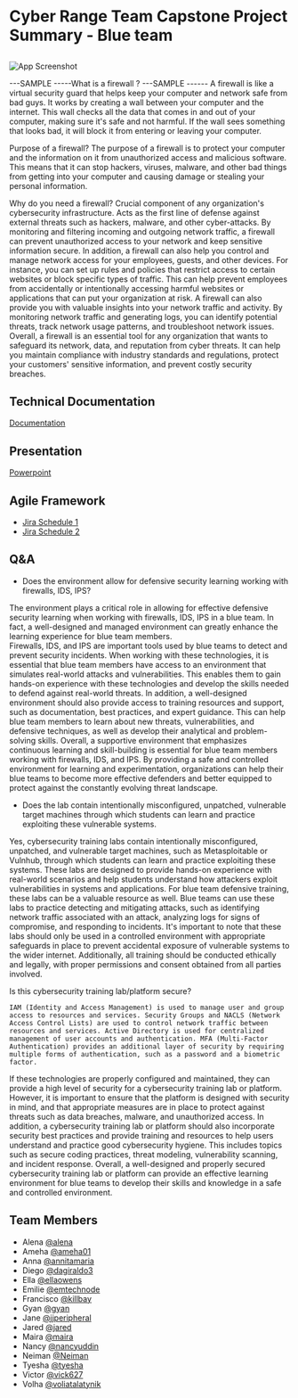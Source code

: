 # Cyber Range Team Capstone Project Summary - Blue team  


## 

![App Screenshot](https://asseco.com/files/public/_processed_/csm_Togo_b7ced0b0d4.png)

---SAMPLE -----What is a firewall ?  ---SAMPLE ------
A firewall is like a virtual security guard that helps keep your computer and network safe from bad guys.
It works by creating a wall between your computer and the internet. This wall checks all the data that comes in and out of your computer, making sure it's safe and not harmful. If the wall sees something that looks bad, it will block it from entering or leaving your computer.

Purpose of a firewall? 
The purpose of a firewall is to protect your computer and the information on it from unauthorized access and malicious software. This means that it can stop hackers, viruses, malware, and other bad things from getting into your computer and causing damage or stealing your personal information.

Why do you need a firewall? 
Crucial component of any organization's cybersecurity infrastructure. Acts as the first line of defense against external threats such as hackers, malware, and other cyber-attacks. By monitoring and filtering incoming and outgoing network traffic, a firewall can prevent unauthorized access to your network and keep sensitive information secure.
In addition, a firewall can also help you control and manage network access for your employees, guests, and other devices. For instance, you can set up rules and policies that restrict access to certain websites or block specific types of traffic. This can help prevent employees from accidentally or intentionally accessing harmful websites or applications that can put your organization at risk.
A firewall can also provide you with valuable insights into your network traffic and activity. By monitoring network traffic and generating logs, you can identify potential threats, track network usage patterns, and troubleshoot network issues.
Overall, a firewall is an essential tool for any organization that wants to safeguard its network, data, and reputation from cyber threats. It can help you maintain compliance with industry standards and regulations, protect your customers' sensitive information, and prevent costly security breaches.

## Technical Documentation

[Documentation](https://docs.google.com/document/d/1ufg-lL1YT5Pf72-AifzWMdgNiWTsxnkgHUhVdONpY-c/edit?usp=sharing)

## Presentation

[Powerpoint](https://docs.google.com/presentation/d/18yNWwQrvfefQZUqEECINo0JeCdLnlWzv/edit#slide=id.p1)

## Agile Framework
- [Jira Schedule 1](https://cybersecurityrangeenv.atlassian.net/jira/software/projects/CTRE/boards/1)
- [Jira Schedule 2](https://cybersecurityrangeenv.atlassian.net/jira/software/projects/CTRE/boards/1/backlog)

## Q&A

- Does the environment allow for defensive security learning working with firewalls, IDS, IPS?

The environment plays a critical role in allowing for effective defensive security learning when working with firewalls, IDS, IPS in a blue team. In fact, a well-designed and managed environment can greatly enhance the learning experience for blue team members.	
Firewalls, IDS, and IPS are important tools used by blue teams to detect and prevent security incidents. When working with these technologies, it is essential that blue team members have access to an environment that simulates real-world attacks and vulnerabilities. This enables them to gain hands-on experience with these technologies and develop the skills needed to defend against real-world threats. 
In addition, a well-designed environment should also provide access to training resources and support, such as documentation, best practices, and expert guidance. This can help blue team members to learn about new threats, vulnerabilities, and defensive techniques, as well as develop their analytical and problem-solving skills.
Overall, a supportive environment that emphasizes continuous learning and skill-building is essential for blue team members working with firewalls, IDS, and IPS. By providing a safe and controlled environment for learning and experimentation, organizations can help their blue teams to become more effective defenders and better equipped to protect against the constantly evolving threat landscape.

-  Does the lab contain intentionally misconfigured, unpatched, vulnerable target machines through which students can learn and practice exploiting these vulnerable systems.

Yes, cybersecurity training labs contain intentionally misconfigured, unpatched, and vulnerable target machines, such as Metasploitable or Vulnhub, through which students can learn and practice exploiting these systems. These labs are designed to provide hands-on experience with real-world scenarios and help students understand how attackers exploit vulnerabilities in systems and applications.
For blue team defensive training, these labs can be a valuable resource as well. Blue teams can use these labs to practice detecting and mitigating attacks, such as identifying network traffic associated with an attack, analyzing logs for signs of compromise, and responding to incidents.
It's important to note that these labs should only be used in a controlled environment with appropriate safeguards in place to prevent accidental exposure of vulnerable systems to the wider internet. Additionally, all training should be conducted ethically and legally, with proper permissions and consent obtained from all parties involved.

Is this cybersecurity training lab/platform secure? 

	IAM (Identity and Access Management) is used to manage user and group access to resources and services. Security Groups and NACLS (Network Access Control Lists) are used to control network traffic between resources and services. Active Directory is used for centralized management of user accounts and authentication. MFA (Multi-Factor Authentication) provides an additional layer of security by requiring multiple forms of authentication, such as a password and a biometric factor.
If these technologies are properly configured and maintained, they can provide a high level of security for a cybersecurity training lab or platform. However, it is important to ensure that the platform is designed with security in mind, and that appropriate measures are in place to protect against threats such as data breaches, malware, and unauthorized access.
In addition, a cybersecurity training lab or platform should also incorporate security best practices and provide training and resources to help users understand and practice good cybersecurity hygiene. This includes topics such as secure coding practices, threat modeling, vulnerability scanning, and incident response.
Overall, a well-designed and properly secured cybersecurity training lab or platform can provide an effective learning environment for blue teams to develop their skills and knowledge in a safe and controlled environment.




## Team Members
- Alena [@alena](https://www.github.com/)
- Ameha [@ameha01](https://github.com/orgs/cybertrainingrange/people/ameha01)
- Anna [@annitamaria](https://github.com/orgs/cybertrainingrange/people/ANNITAMARIA)
- Diego [@dagiraldo3](https://github.com/orgs/cybertrainingrange/people/dagiraldo3)
- Ella [@ellaowens](https://github.com/ellaowens)
- Emilie [@emtechnode](https://github.com/emtechnode)
- Francisco [@killbay](https://github.com/orgs/cybertrainingrange/people/killbay)
- Gyan [@gyan](https://www.github.com/octokatherine)
- Jane [@jjperipheral](https://github.com/jjperipheral)
- Jared [@jared](https://www.github.com/)
- Maira [@maira](https://www.github.com/)
- Nancy [@nancyuddin](https://github.com/nancyuddin)
- Neiman [@Neiman](https://github.com/orgs/cybertrainingrange/people/bull-in-the-heather)
- Tyesha [@tyesha](https://www.github.com/)
- Victor [@vick627](https://github.com/orgs/cybertrainingrange/people/vick627)
- Volha [@voliatalatynik](https://github.com/orgs/cybertrainingrange/people/voliatalatynik)
